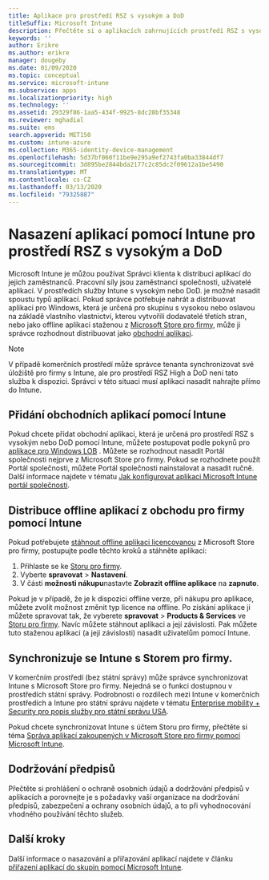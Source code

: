 ```yaml
---
title: Aplikace pro prostředí RSZ s vysokým a DoD
titleSuffix: Microsoft Intune
description: Přečtěte si o aplikacích zahrnujících prostředí RSZ s vysokým a DoD pomocí Microsoft Intune.
keywords: ''
author: Erikre
ms.author: erikre
manager: dougeby
ms.date: 01/09/2020
ms.topic: conceptual
ms.service: microsoft-intune
ms.subservice: apps
ms.localizationpriority: high
ms.technology: ''
ms.assetid: 29329f86-1aa5-434f-9925-8dc28bf35348
ms.reviewer: mghadial
ms.suite: ems
search.appverid: MET150
ms.custom: intune-azure
ms.collection: M365-identity-device-management
ms.openlocfilehash: 5d37bf060f11be9e295a9ef2743fa0ba33844df7
ms.sourcegitcommit: 3d895be2844bda2177c2c85dc2f09612a1be5490
ms.translationtype: MT
ms.contentlocale: cs-CZ
ms.lasthandoff: 03/13/2020
ms.locfileid: "79325887"
---
```

# <a name="deploying-apps-using-intune-on-the-gcc-high-and-dod-environments"></a>Nasazení aplikací pomocí Intune pro prostředí RSZ s vysokým a DoD 

Microsoft Intune je můžou používat Správci klienta k distribuci aplikací do jejich zaměstnanců. Pracovní síly jsou zaměstnanci společnosti, uživatelé aplikací. V prostředích služby Intune s vysokým nebo DoD. je možné nasadit spoustu typů aplikací. Pokud správce potřebuje nahrát a distribuovat aplikaci pro Windows, která je určená pro skupinu s vysokou nebo oslavou na základě vlastního vlastnictví, kterou vytvořili dodavatelé třetích stran, nebo jako offline aplikaci staženou z [Microsoft Store pro firmy](https://businessstore.microsoft.com/store), může ji správce rozhodnout distribuovat jako [obchodní aplikaci](apps-add.md#app-types-in-microsoft-intune).  

> [!NOTE]
> V případě komerčních prostředí může správce tenanta synchronizovat své úložiště pro firmy s Intune, ale pro prostředí RSZ High a DoD není tato služba k dispozici. Správci v této situaci musí aplikaci nasadit nahrajte přímo do Intune.  

## <a name="add-line-of-business-apps-using-intune"></a>Přidání obchodních aplikací pomocí Intune 

Pokud chcete přidat obchodní aplikaci, která je určená pro prostředí RSZ s vysokým nebo DoD pomocí Intune, můžete postupovat podle pokynů pro [aplikace pro Windows LOB](lob-apps-windows.md) . Můžete se rozhodnout nasadit Portál společnosti nejprve z Microsoft Store pro firmy. Pokud se rozhodnete použít Portál společnosti, můžete Portál společnosti nainstalovat a nasadit ručně. Další informace najdete v tématu [Jak konfigurovat aplikaci Microsoft Intune portál společnosti](company-portal-app.md). 

## <a name="distribute-offline-apps-from-the-store-for-business-using-intune"></a>Distribuce offline aplikací z obchodu pro firmy pomocí Intune  

Pokud potřebujete [stáhnout offline aplikaci licencovanou](https://docs.microsoft.com/microsoft-store/distribute-offline-apps#download-an-offline-licensed-app) z Microsoft Store pro firmy, postupujte podle těchto kroků a stáhněte aplikaci: 

1. Přihlaste se ke [Storu pro firmy](https://businessstore.microsoft.com/).
2. Vyberte **spravovat** > **Nastavení**.
3. V části **možnosti nákupu**nastavte **Zobrazit offline aplikace** na **zapnuto**.

Pokud je v případě, že je k dispozici offline verze, při nákupu pro aplikace, můžete zvolit možnost změnit typ licence na offline. Po získání aplikace ji můžete spravovat tak, že vyberete **spravovat** > **Products & Services** ve [Storu pro firmy](https://businessstore.microsoft.com/). Navíc můžete stáhnout aplikaci a její závislosti. Pak můžete tuto staženou aplikaci (a její závislosti) nasadit uživatelům pomocí Intune.  

## <a name="syncing-intune-to-the-store-for-business"></a>Synchronizuje se Intune s Storem pro firmy. 

V komerčním prostředí (bez státní správy) může správce synchronizovat Intune s Microsoft Store pro firmy. Nejedná se o funkci dostupnou v prostředích státní správy. Podrobnosti o rozdílech mezi Intune v komerčních prostředích a Intune pro státní správu najdete v tématu [Enterprise mobility + Security pro popis služby pro státní správu USA](https://docs.microsoft.com/enterprise-mobility-security/solutions/ems-govt-service-description).  

Pokud chcete synchronizovat Intune s účtem Storu pro firmy, přečtěte si téma [Správa aplikací zakoupených v Microsoft Store pro firmy pomocí Microsoft Intune](windows-store-for-business.md).  

## <a name="compliance"></a>Dodržování předpisů 

Přečtěte si prohlášení o ochraně osobních údajů a dodržování předpisů v aplikacích a porovnejte je s požadavky vaší organizace na dodržování předpisů, zabezpečení a ochrany osobních údajů, a to při vyhodnocování vhodného používání těchto služeb.   

## <a name="next-steps"></a>Další kroky

Další informace o nasazování a přiřazování aplikací najdete v článku [přiřazení aplikací do skupin pomocí Microsoft Intune](apps-deploy.md).

 
